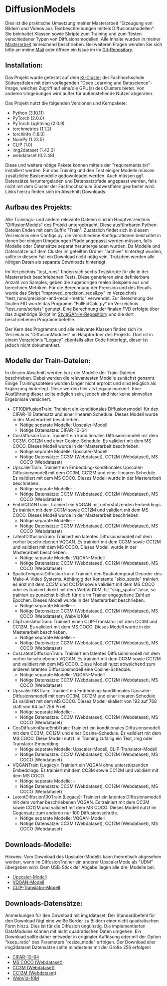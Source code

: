 # DiffusionModels

Dies ist die praktische Umsetzung meiner Masterarbeit "Erzeugung von Bildern und Videos aus Textbeschreibungen mittels Diffusionsmodellen". Sie beinhaltet Klassen sowie Skripte zum Training und zum Testen verschiedener Typen von Diffusionsmodellen. Alle Inhalte wurden in meiner [Masterarbeit](https://fh-swf.sciebo.de/s/8RXh0Mf5N5FKTs6) hinreichend beschrieben. Bei weiteren Fragen wenden Sie sich bitte an meine [Mail](mailto:schmidt.sebastian2@fh-swf.de) oder öffnen ein Issue im im [Git-Repository](https://github.com/sesch023/Diffusion).

## Installation:

Das Projekt wurde getestet auf dem [KI-Cluster](https://www.ki.fh-swf.de) der Fachhochschule Südwestfalen mit dem vorliegenden "Deep Learning and Datascience"-Image, welches Zugriff auf eine/die GPU(s) des Clusters bietet. Von anderen Umgebungen wird außer für außenstehende Nutzer abgeraten.

Das Projekt nutzt die folgenden Versionen und Kernpakete:

- Python (3.10.11) 
- PyTorch (2.0.0) 
- PyTorch Lightning (2.0.9) 
- torchmetrics (1.1.2) 
- torchinfo (1.8.0) 
- NumPy (1.23.5) 
- CLIP (1.0) 
- img2dataset (1.42.0)
- webdataset (0.2.48)

Diese und weitere nötige Pakete können mittels der "requirements.txt" installiert werden. Für das Training und den Test einiger Modelle müssen zusätzliche Basismodelle gedownloadet werden. Auch müssen ggf. Datensätze heruntergeladen und Datensatzpfade angepasst werden, falls nicht mit dem Cluster der Fachhochschule Südwestfalen gearbeitet wird. Links hierzu finden sich im Abschnitt Downloads.

## Aufbau des Projekts:

Alle Trainings- und andere relevante Dateien sind im Hauptverzeichnis "DiffusionModels" des Projekt untergebracht. Diese ausführbaren Python-Dateien Enden mit dem Suffix "Train". Zusätzlich findet sich in diesem Verzeichnis eine Configs.py, die verschiedene Konfigurationen beinhaltet in denen bei einigen Umgebungen Pfade angepasst werden müssen, falls Modelle oder Datensätze separat heruntergeladen wurden. Da Modelle und Datensätze auf dem Cluster im geteilten Ordner "archive" hinterlegt wurden, sollte in diesem Fall ein Download nicht nötig sein. Trotzdem werden alle nötigen Daten als separate Downloads hinterlegt.

Im Verzeichnis "test_runs" finden sich sechs Testskripte für die in der Masterarbeit beschriebenen Tests. Diese generieren eine definierbare Anzahl von Samples, geben die zugehörigen realen Beispiele aus und berechnen Metriken. Für die Berechnung der Precision und des Recalls wurde das Skript "improved_precision_recall.py" im Verzeichnis "test_runs/precision-and-recall-metric" verwendet. Zur Berechnung der finalen FID wurde das Programm "FullFidCalc.py" im Verzeichnis "test_runs/scripts" genutzt. Eine Berechnung der finalen FVD erfolgte über das zugehörige Skript im [StyleGAN-V-Repositiory](https://github.com/universome/stylegan-v) und die dort beschriebenen Programmbefehle.

Der Kern des Programms und alle relevante Klassen finden sich im Verzeichnis "DiffusionModules" im Hauptordner des Projekts. Dort ist in einem Verzeichnis "Legacy" ebenfalls alter Code hinterlegt, dieser ist jedoch nicht dokumentiert. 

## Modelle der Train-Dateien:

In diesem Abschnitt werden kurz die Modelle der Train-Dateien beschrieben. Dabei werden die relevantesten Modelle zunächst genannt. Einige Trainingsdateien wurden länger nicht erprobt und sind lediglich als Ergänzung hinterlegt. Diese werden hier als Legacy markiert. Eine Ausführung dieser sollte möglich sein, jedoch sind hier keine sinnvollen Ergebnisse versichert.

- CF10DiffusionTrain: Trainiert ein konditionales Diffusionsmodell für den CIFAR-10 Datensatz und einer linearen Schedule. Dieses Modell wurde in der Masterarbeit beschrieben.
    - Nötige separate Modelle: Upscaler-Modell
    - Nötige Datensätze: CIFAR-10-64
- CosDiffusionTrain: Trainiert ein konditionales Diffusionsmodell mit dem CC3M, CC12M und einer Cosine-Schedule. Es validiert mit dem MS COCO. Dieses Modell wurde in der Masterarbeit beschrieben.
    - Nötige separate Modelle: Upscaler-Modell
    - Nötige Datensätze: CC3M (Webdataset), CC12M (Webdataset), MS COCO (Webdataset)
- UpscalerTrain: Trainiert ein Embedding-konditionales Upscaler-Diffusionsmodell mit dem CC3M, CC12M und einer linearen Schedule. Es validiert mit dem MS COCO. Dieses Modell wurde in der Masterarbeit beschrieben.
    - Nötige separate Modelle: -
    - Nötige Datensätze: CC3M (Webdataset), CC12M (Webdataset), MS COCO (Webdataset)
- EmbVQGANTrain: Trainiert ein VQGAN mit unterstützenden Embeddings. Es trainiert mit dem CC3M sowie CC12M und validiert mit dem MS COCO. Dieses Modell wurde in der Masterarbeit beschrieben.
    - Nötige separate Modelle: -
    - Nötige Datensätze: CC3M (Webdataset), CC12M (Webdataset), MS COCO (Webdataset)
- LatentDiffusionTrain: Trainiert ein latentes Diffusionsmodell mit dem vorher beschriebenen VQGAN. Es trainiert mit dem CC3M sowie CC12M und validiert mit dem MS COCO. Dieses Modell wurde in der Masterarbeit beschrieben.
    - Nötige separate Modelle: VQGAN-Modell
    - Nötige Datensätze: CC3M (Webdataset), CC12M (Webdataset), MS COCO (Webdataset)
- SpatioTemporalDiffusionTrain: Trainiert den Spatiotemporal Decoder des Make-A-Video Systems. Abhängig der Konstante "skip_spatio" trainiert es erst mit dem CC3M und CC12M sowie validiert mit dem MS COCO oder es trainiert direkt mit dem WebVid10M. Ist "skip_spatio" false, so trainiert es zunächst bildlich für die im Trainer angegebene Zahl an Epochen. Dieses Modell wurde in der Masterarbeit beschrieben.
    - Nötige separate Modelle: -
    - Nötige Datensätze: CC3M (Webdataset), CC12M (Webdataset), MS COCO (Webdataset), WebVid10M
- ClipTranslatorTrain: Trainiert einen CLIP-Translator mit dem CC3M und CC12M. Es validiert mit dem MS COCO. Dieses Modell wurde in der Masterarbeit beschrieben.
    - Nötige separate Modelle: -
    - Nötige Datensätze: CC3M (Webdataset), CC12M (Webdataset), MS COCO (Webdataset)
- CosLatentDiffusionTrain: Trainiert ein latentes Diffusionsmodell mit dem vorher beschriebenen VQGAN. Es trainiert mit dem CC3M sowie CC12M und validiert mit dem MS COCO. Diese Modell nutzt abweichend zum anderen latenten Diffusionsmodell eine Cosine-Schedule.
    - Nötige separate Modelle: VQGAN-Modell
    - Nötige Datensätze: CC3M (Webdataset), CC12M (Webdataset), MS COCO (Webdataset)
- Upscaler768Train: Trainiert ein Embedding-konditionales Upscaler-Diffusionsmodell mit dem CC3M, CC12M und einer linearen Schedule. Es validiert mit dem MS COCO. Dieses Modell skaliert von 192 auf 768 statt von 64 auf 256 Pixel.
    - Nötige separate Modelle: -
    - Nötige Datensätze: CC3M (Webdataset), CC12M (Webdataset), MS COCO (Webdataset)
- CosDiffusionRandEmbTrain: Trainiert ein konditionales Diffusionsmodell mit dem CC3M, CC12M und einer Cosine-Schedule. Es validiert mit dem MS COCO. Diese Modell nutzt im Training zufällig ein Text, Img oder Translator-Embedding.
    - Nötige separate Modelle: Upscaler-Modell, CLIP-Translator-Modell
    - Nötige Datensätze: CC3M (Webdataset), CC12M (Webdataset), MS COCO (Webdataset)
- VQGANTrain (Legacy): Trainiert ein VQGAN ohne unterstützenden Embeddings. Es trainiert mit dem CC3M sowie CC12M und validiert mit dem MS COCO. 
    - Nötige separate Modelle: -
    - Nötige Datensätze: CC3M (Webdataset), CC12M (Webdataset), MS COCO (Webdataset)
- LatentDiffusion100Train (Legacy): Trainiert ein latentes Diffusionsmodell mit dem vorher beschriebenen VQGAN. Es trainiert mit dem CC3M sowie CC12M und validiert mit dem MS COCO. Dieses Modell nutzt im Gegensatz zum anderen nur 100 Diffusionsschritte.
    - Nötige separate Modelle: VQGAN-Modell
    - Nötige Datensätze: CC3M (Webdataset), CC12M (Webdataset), MS COCO (Webdataset)

## Downloads-Modelle:

Hinweis: Vom Download des Upscaler-Modells kann theoretisch abgesehen werden, wenn im DiffusionTrainer ein anderer UpscalerMode als "UDM" übergeben wird. Dem USB-Stick der Abgabe liegen alle drei Modelle bei.

- [Upscaler-Modell](https://fh-swf.sciebo.de/s/2PCI2AgLHKD7OBR)
- [VQGAN-Modell](https://fh-swf.sciebo.de/s/x5A03VOV3BWzZ1y)
- [CLIP-Translator-Modell](https://fh-swf.sciebo.de/s/DdfuXGplCyNLtIr)

## Downloads-Datensätze:

Anmerkungen für den Download mit img)dataset: Der Standardbefehl für den Download fügt eine weiße Border zu Bildern einer nicht quadratischen Form hinzu. Dies ist für die Diffusion ungünstig. Die implementierten DataModules können mit nicht quadratischen Daten umgehen. Ein Download sollte daher entweder in originaler Auflösung oder mit der Option "keep_ratio" des Parameters "resize_mode" erfolgen. Der Download aller img2dataset Datensätze sollte mindestens mit der Größe 256 erfolgen!

- [CIFAR-10-64](https://www.kaggle.com/datasets/joaopauloschuler/cifar10-64x64-resized-via-cai-super-resolution)
- [MS COCO (Webdataset)](https://github.com/rom1504/img2dataset/blob/main/dataset_examples/mscoco.md)
- [CC3M (Webdataset)](https://github.com/rom1504/img2dataset/blob/main/dataset_examples/cc3m.md)
- [CC12M (Webdataset)](https://github.com/rom1504/img2dataset/blob/main/dataset_examples/cc12m.md)
- [WebVid-10M](https://github.com/m-bain/webvid)